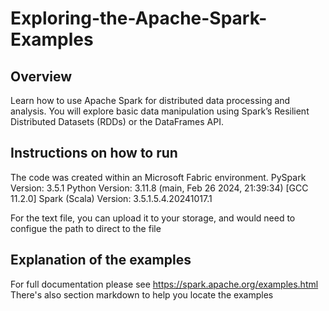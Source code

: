 # Exploring-the-Apache-Spark-Examples
## Overview
Learn how to use Apache Spark for distributed data processing and analysis. You will explore basic data manipulation using Spark’s Resilient Distributed Datasets (RDDs) or the DataFrames API.

## Instructions on how to run
The code was created within an Microsoft Fabric environment.
PySpark Version: 3.5.1
Python Version: 3.11.8 (main, Feb 26 2024, 21:39:34) [GCC 11.2.0]
Spark (Scala) Version: 3.5.1.5.4.20241017.1

For the text file, you can upload it to your storage, and would need to configue the path to direct to the file

## Explanation of the examples
For full documentation please see https://spark.apache.org/examples.html
There's also section markdown to help you locate the examples 
